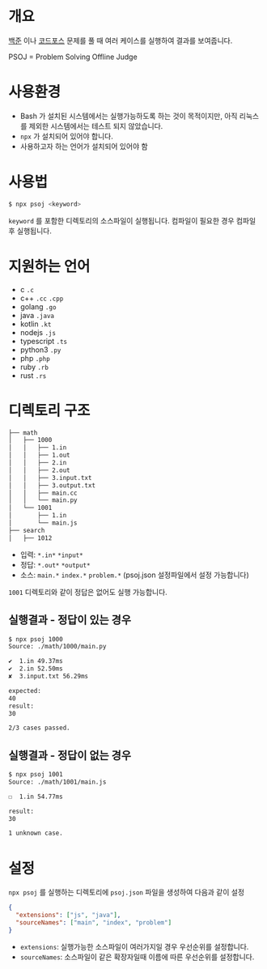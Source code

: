 # 개요

[백준](https://www.acmicpc.net) 이나 [코드포스](https://codeforces.com) 문제를
풀 때 여러 케이스를 실행하여 결과를 보여줍니다.

PSOJ = Problem Solving Offline Judge

# 사용환경

- Bash 가 설치된 시스템에서는 실행가능하도록 하는 것이 목적이지만, 아직 리눅스를 제외한 시스템에서는 테스트 되지 않았습니다.
- `npx` 가 설치되어 있어야 합니다.
- 사용하고자 하는 언어가 설치되어 있어야 함

# 사용법

```sh
$ npx psoj <keyword>
```

`keyword` 를 포함한 디렉토리의 소스파일이 실행됩니다.
컴파일이 필요한 경우 컴파일 후 실행됩니다.

# 지원하는 언어

- c `.c`
- c++ `.cc` `.cpp`
- golang `.go`
- java `.java`
- kotlin `.kt`
- nodejs `.js`
- typescript `.ts`
- python3 `.py`
- php `.php`
- ruby `.rb`
- rust `.rs`

# 디렉토리 구조

```bash
├── math
│   ├── 1000
│   │   ├── 1.in
│   │   ├── 1.out
│   │   ├── 2.in
│   │   ├── 2.out
│   │   ├── 3.input.txt
│   │   ├── 3.output.txt
│   │   ├── main.cc
│   │   └── main.py
│   └── 1001
│       ├── 1.in
│       └── main.js
├── search
│   ├── 1012
```

- 입력: `*.in*` `*input*`
- 정답: `*.out*` `*output*`
- 소스: `main.*` `index.*` `problem.*` (psoj.json 설정파일에서 설정 가능합니다)

`1001` 디렉토리와 같이 정답은 없어도 실행 가능합니다.

## 실행결과 - 정답이 있는 경우

```sh
$ npx psoj 1000
Source: ./math/1000/main.py

✔  1.in 49.37ms
✔  2.in 52.50ms
✘  3.input.txt 56.29ms

expected:
40
result:
30

2/3 cases passed.
```

## 실행결과 - 정답이 없는 경우

```sh
$ npx psoj 1001
Source: ./math/1001/main.js

☐  1.in 54.77ms

result:
30

1 unknown case.
```

# 설정

`npx psoj` 를 실행하는 디렉토리에 `psoj.json` 파일을 생성하여 다음과 같이 설정

```json
{
  "extensions": ["js", "java"],
  "sourceNames": ["main", "index", "problem"]
}
```

- `extensions`: 실행가능한 소스파일이 여러가지일 경우 우선순위를 설정합니다.
- `sourceNames`: 소스파일이 같은 확장자일때 이름에 따른 우선순위를 설정합니다.
